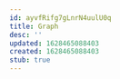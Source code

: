 ```yaml
---
id: ayvfRifg7gLnrN4uulU0q
title: Graph
desc: ''
updated: 1628465088403
created: 1628465088403
stub: true
---
```


